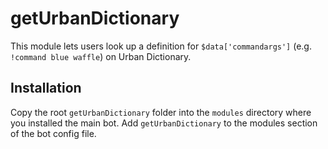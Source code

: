 # getUrbanDictionary

This module lets users look up a definition for `$data['commandargs']` (e.g. `!command blue waffle`) on Urban Dictionary.

## Installation

Copy the root `getUrbanDictionary` folder into the `modules` directory where you installed the main bot. Add `getUrbanDictionary` to the modules section of the bot config file.